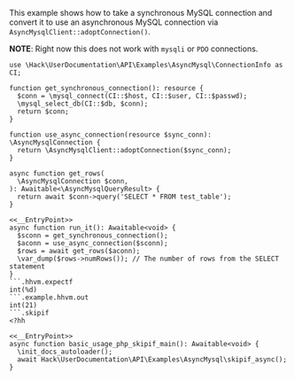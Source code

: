 This example shows how to take a synchronous MySQL connection and convert it to use an asynchronous MySQL connection via `AsyncMysqlClient::adoptConnection()`.

**NOTE**: Right now this does not work with `mysqli` or `PDO` connections.

```basic-usage.php
use \Hack\UserDocumentation\API\Examples\AsyncMysql\ConnectionInfo as CI;

function get_synchronous_connection(): resource {
  $conn = \mysql_connect(CI::$host, CI::$user, CI::$passwd);
  \mysql_select_db(CI::$db, $conn);
  return $conn;
}

function use_async_connection(resource $sync_conn): \AsyncMysqlConnection {
  return \AsyncMysqlClient::adoptConnection($sync_conn);
}

async function get_rows(
  \AsyncMysqlConnection $conn,
): Awaitable<\AsyncMysqlQueryResult> {
  return await $conn->query('SELECT * FROM test_table');
}

<<__EntryPoint>>
async function run_it(): Awaitable<void> {
  $sconn = get_synchronous_connection();
  $aconn = use_async_connection($sconn);
  $rows = await get_rows($aconn);
  \var_dump($rows->numRows()); // The number of rows from the SELECT statement
}
```.hhvm.expectf
int(%d)
```.example.hhvm.out
int(21)
```.skipif
<?hh

<<__EntryPoint>>
async function basic_usage_php_skipif_main(): Awaitable<void> {
  \init_docs_autoloader();
  await Hack\UserDocumentation\API\Examples\AsyncMysql\skipif_async();
}
```
